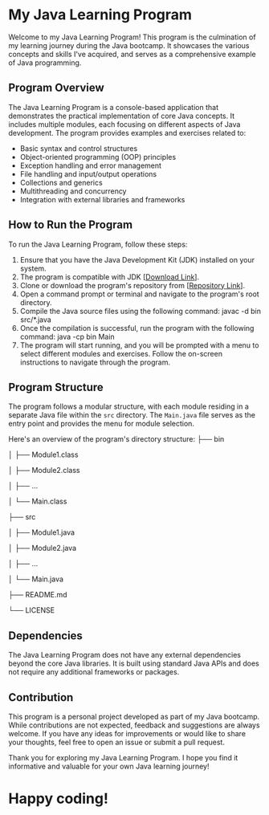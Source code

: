 # My Java Learning Program

Welcome to my Java Learning Program! This program is the culmination of my learning journey during the Java bootcamp. It showcases the various concepts and skills I've acquired, and serves as a comprehensive example of Java programming.

## Program Overview

The Java Learning Program is a console-based application that demonstrates the practical implementation of core Java concepts. It includes multiple modules, each focusing on different aspects of Java development. The program provides examples and exercises related to:

- Basic syntax and control structures
- Object-oriented programming (OOP) principles
- Exception handling and error management
- File handling and input/output operations
- Collections and generics
- Multithreading and concurrency
- Integration with external libraries and frameworks

## How to Run the Program

To run the Java Learning Program, follow these steps:

1. Ensure that you have the Java Development Kit (JDK) installed on your system. 
2. The program is compatible with JDK [[Download Link](https://www.oracle.com/java/technologies/javase-downloads.html)].
3. Clone or download the program's repository from [[Repository Link](https://github.com/parthasarathy27/workspacejava)].
4. Open a command prompt or terminal and navigate to the program's root directory.
5. Compile the Java source files using the following command:
javac -d bin src/*.java
6. Once the compilation is successful, run the program with the following command:
java -cp bin Main
7. The program will start running, and you will be prompted with a menu to select different modules and exercises. Follow the on-screen instructions to navigate through the program.

## Program Structure

The program follows a modular structure, with each module residing in a separate Java file within the `src` directory. The `Main.java` file serves as the entry point and provides the menu for module selection.

Here's an overview of the program's directory structure:
├── bin

│ ├── Module1.class

│ ├── Module2.class

│ ├── ...

│ └── Main.class

├── src

│ ├── Module1.java

│ ├── Module2.java

│ ├── ...

│ └── Main.java

├── README.md

└── LICENSE

## Dependencies

The Java Learning Program does not have any external dependencies beyond the core Java libraries. It is built using standard Java APIs and does not require any additional frameworks or packages.

## Contribution

This program is a personal project developed as part of my Java bootcamp. While contributions are not expected, feedback and suggestions are always welcome. If you have any ideas for improvements or would like to share your thoughts, feel free to open an issue or submit a pull request.

Thank you for exploring my Java Learning Program. I hope you find it informative and valuable for your own Java learning journey!

# Happy coding!
